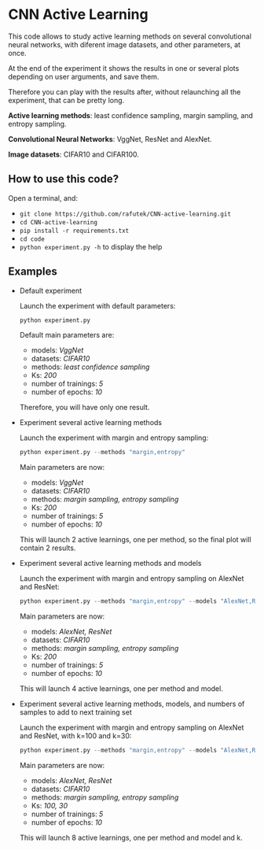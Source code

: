 # CNN Active Learning

This code allows to study active learning methods on several convolutional neural networks, with diferent image datasets, and other parameters, at once.

At the end of the experiment it shows the results in one or several plots depending on user arguments, and save them.

Therefore you can play with the results after, without relaunching all the experiment, that can be pretty long.

**Active learning methods**: least confidence sampling, margin sampling, and entropy sampling.

**Convolutional Neural Networks**: VggNet, ResNet and AlexNet.

**Image datasets**: CIFAR10 and CIFAR100.

## How to use this code?

Open a terminal, and:
- `git clone https://github.com/rafutek/CNN-active-learning.git`
- `cd CNN-active-learning`
- `pip install -r requirements.txt`
- `cd code`
- `python experiment.py -h` to display the help

## Examples

- Default experiment

  Launch the experiment with default parameters:
  ``` python
  python experiment.py
  ```
  Default main parameters are:
    - models: *VggNet*
    - datasets: *CIFAR10*
    - methods: *least confidence sampling*
    - Ks: *200*
    - number of trainings: *5*
    - number of epochs: *10*
   
   Therefore, you will have only one result.
  
- Experiment several active learning methods

  Launch the experiment with margin and entropy sampling:
  ``` python
  python experiment.py --methods "margin,entropy"
  ```
  Main parameters are now:
    - models: *VggNet*
    - datasets: *CIFAR10*
    - methods: *margin sampling, entropy sampling*
    - Ks: *200*
    - number of trainings: *5*
    - number of epochs: *10*
   
   This will launch 2 active learnings, one per method, so the final plot will contain 2 results.
   
- Experiment several active learning methods and models

  Launch the experiment with margin and entropy sampling on AlexNet and ResNet:
  ``` python
  python experiment.py --methods "margin,entropy" --models "AlexNet,ResNet"
  ```
  Main parameters are now:
    - models: *AlexNet, ResNet*
    - datasets: *CIFAR10*
    - methods: *margin sampling, entropy sampling*
    - Ks: *200*
    - number of trainings: *5*
    - number of epochs: *10*
   
   This will launch 4 active learnings, one per method and model.
   
- Experiment several active learning methods, models, and numbers of samples to add to next training set

  Launch the experiment with margin and entropy sampling on AlexNet and ResNet, with k=100 and k=30:
  ``` python
  python experiment.py --methods "margin,entropy" --models "AlexNet,ResNet" --Ks "100,30"
  ```
  Main parameters are now:
    - models: *AlexNet, ResNet*
    - datasets: *CIFAR10*
    - methods: *margin sampling, entropy sampling*
    - Ks: *100, 30*
    - number of trainings: *5*
    - number of epochs: *10*
   
   This will launch 8 active learnings, one per method and model and k.

